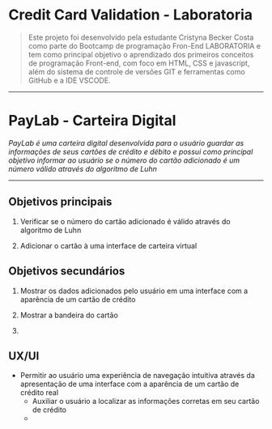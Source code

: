 # Credit Card Validation - Laboratoria

> Este projeto foi desenvolvido pela estudante Cristyna Becker Costa como parte do Bootcamp de programação Fron-End LABORATORIA e tem como principal objetivo o aprendizado dos primeiros conceitos de programação Front-end, com foco em HTML, CSS e javascript, além do sistema de controle de versões GIT e ferramentas como GitHub e a IDE VSCODE.

---

# PayLab - Carteira Digital

*PayLab é uma carteira digital desenvolvida para o usuário guardar as informações de seus cartões de crédito e débito e possui como principal objetivo informar ao usuário se o número do cartão adicionado é um número válido através do algoritmo de Luhn*

---

## Objetivos principais

1. Verificar se o número do cartão adicionado é válido através do algoritmo de Luhn

2. Adicionar o cartão à uma interface de carteira virtual

## Objetivos secundários

1. Mostrar os dados adicionados pelo usuário em uma interface com a aparência de um cartão de crédito

2. Mostrar a bandeira do cartão

3.

## UX/UI

- Permitir ao usuário uma experiência de navegação intuitiva através da apresentação de uma interface com a aparência de um cartão de crédito real
  - Auxiliar o usuário a localizar as informações corretas em seu cartão de crédito
  -   






